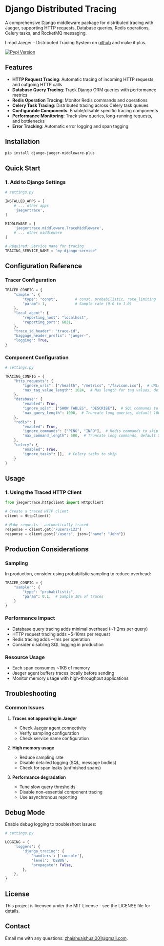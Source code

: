 # Django Distributed Tracing

A comprehensive Django middleware package for distributed tracing with Jaeger, supporting HTTP requests, Database queries, Redis operations, Celery tasks, and RocketMQ messaging.

I read Jaeger - Distributed Tracing System on [github](https://github.com/jaegertracing/jaeger-client-python) and make it plus.

[![Pypi Version](https://badge.fury.io/py/django-nacos-microservice.svg)](https://badge.fury.io/py/django-jaeger-middleware-plus)

## Features

- **HTTP Request Tracing**: Automatic tracing of incoming HTTP requests and outgoing HTTP calls
- **Database Query Tracing**: Track Django ORM queries with performance metrics
- **Redis Operation Tracing**: Monitor Redis commands and operations
- **Celery Task Tracing**: Distributed tracing across Celery task queues
- **Configurable Components**: Enable/disable specific tracing components
- **Performance Monitoring**: Track slow queries, long-running requests, and bottlenecks
- **Error Tracking**: Automatic error logging and span tagging

## Installation

```bash
pip install django-jaeger-middleware-plus
```

## Quick Start

### 1. Add to Django Settings

```python
# settings.py

INSTALLED_APPS = [
    # ... other apps
    'jaegertrace',
]

MIDDLEWARE = [
    'jaegertrace.middleware.TraceMiddleware',
    # ... other middleware
]

# Required: Service name for tracing
TRACING_SERVICE_NAME = "my-django-service"
```

## Configuration Reference

### Tracer Configuration

```python
TRACER_CONFIG = {
    "sampler": {
        "type": "const",        # const, probabilistic, rate_limiting
        "param": 1,             # Sample rate (0.0 to 1.0)
    },
    "local_agent": {
        "reporting_host": "localhost",
        "reporting_port": 6831,
    },
    "trace_id_header": "trace-id",
    "baggage_header_prefix": "jaeger-",
    "logging": True,
}
```

### Component Configuration

```python
# settings.py

TRACING_CONFIG = {
    "http_requests": {
        "ignore_urls": ["/health", "/metrics", "/favicon.ico"],  # URLs to skip
        "max_tag_value_length": 1024,  # Max length for tag values, default 1024
    },
    "database": {
        "enabled": True,
        "ignore_sqls": ["SHOW TABLES", "DESCRIBE"],  # SQL commands to skip, default ["SHOW TABLES", "DESCRIBE"]
        "max_query_length": 1000,  # Truncate long queries, default 1000
    },
    "redis": {
        "enabled": True,
        "ignore_commands": ["PING", "INFO"],  # Redis commands to skip
        "max_command_length": 500,  # Truncate long commands, default 500
    },
    "celery": {
        "enabled": True,
        "ignore_tasks": [],  # Celery tasks to skip
    }
}
```

## Usage

### 1. Using the Traced HTTP Client

```python
from jaegertrace.httpclient import HttpClient

# Create a traced HTTP client
client = HttpClient()

# Make requests - automatically traced
response = client.get("/users/123")
response = client.post("/users", json={"name": "John"})

```

## Production Considerations

### Sampling

In production, consider using probabilistic sampling to reduce overhead:

```python
TRACER_CONFIG = {
    "sampler": {
        "type": "probabilistic",
        "param": 0.1,  # Sample 10% of traces
    }
}
```

### Performance Impact

- Database query tracing adds minimal overhead (~1-2ms per query)
- HTTP request tracing adds ~5-10ms per request
- Redis tracing adds ~1ms per operation
- Consider disabling SQL logging in production

### Resource Usage

- Each span consumes ~1KB of memory
- Jaeger agent buffers traces locally before sending
- Monitor memory usage with high-throughput applications

## Troubleshooting

### Common Issues

1. **Traces not appearing in Jaeger**
   - Check Jaeger agent connectivity
   - Verify sampling configuration
   - Check service name configuration

2. **High memory usage**
   - Reduce sampling rate
   - Disable detailed logging (SQL, message bodies)
   - Check for span leaks (unfinished spans)

3. **Performance degradation**
   - Tune slow query thresholds
   - Disable non-essential component tracing
   - Use asynchronous reporting

## Debug Mode
Enable debug logging to troubleshoot issues:
```python
# settings.py

LOGGING = {
    'loggers': {
        'django_tracing': {
            'handlers': ['console'],
            'level': 'DEBUG',
            'propagate': False,
        },
    },
}
```

## License
This project is licensed under the MIT License - see the LICENSE file for details.

## Contact
Email me with any questions: <zhaishuaishuai001@gmail.com>.